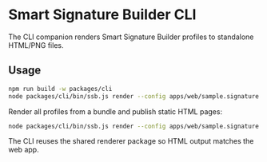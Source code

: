 # Smart Signature Builder CLI

The CLI companion renders Smart Signature Builder profiles to standalone HTML/PNG files.

## Usage

```bash
npm run build -w packages/cli
node packages/cli/bin/ssb.js render --config apps/web/sample.signature.json --out dist/signature.html --png dist/signature.png
```

Render all profiles from a bundle and publish static HTML pages:

```bash
node packages/cli/bin/ssb.js render --config apps/web/sample.signature.json --out dist/signatures --publish
```

The CLI reuses the shared renderer package so HTML output matches the web app.
